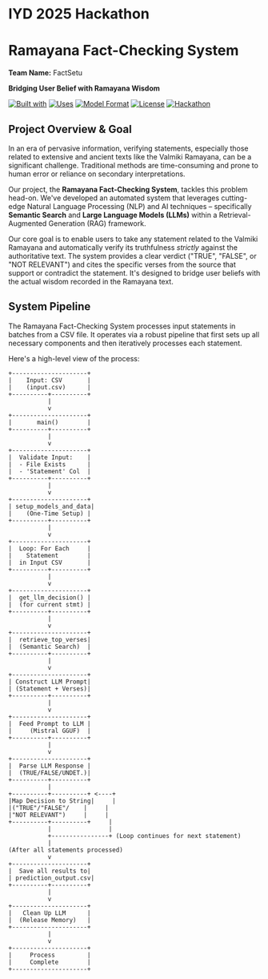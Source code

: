 # IYD 2025 Hackathon
# Ramayana Fact-Checking System
**Team Name:** FactSetu

**Bridging User Belief with Ramayana Wisdom**

[![Built with](https://img.shields.io/badge/Built%20with-Python-blueviolet)](https://www.python.org/)
[![Uses](https://img.shields.io/badge/Uses-SBERT%20%7C%20FAISS%20%7C%20Mistral%20LLM-ff69b4)](https://huggingface.co/sentence-transformers/all-mpnet-base-v2)
[![Model Format](https://img.shields.io/badge/Model%20Format-GGUF-orange)](https://github.com/ggerganov/ggml/blob/master/docs/gguf.md)
[![License](https://img.shields.io/badge/License-MIT-blue.svg)](LICENSE)
[![Hackathon](https://imgshields.io/badge/IYD%202025-Hackathon-brightgreen)](your_hackathon_link_if_any)


## Project Overview & Goal

In an era of pervasive information, verifying statements, especially those related to extensive and ancient texts like the Valmiki Ramayana, can be a significant challenge. Traditional methods are time-consuming and prone to human error or reliance on secondary interpretations.

Our project, the **Ramayana Fact-Checking System**, tackles this problem head-on. We've developed an automated system that leverages cutting-edge Natural Language Processing (NLP) and AI techniques – specifically **Semantic Search** and **Large Language Models (LLMs)** within a Retrieval-Augmented Generation (RAG) framework.

Our core goal is to enable users to take any statement related to the Valmiki Ramayana and automatically verify its truthfulness *strictly* against the authoritative text. The system provides a clear verdict ("TRUE", "FALSE", or "NOT RELEVANT") and cites the specific verses from the source that support or contradict the statement. It's designed to bridge user beliefs with the actual wisdom recorded in the Ramayana text.

## System Pipeline

The Ramayana Fact-Checking System processes input statements in batches from a CSV file. It operates via a robust pipeline that first sets up all necessary components and then iteratively processes each statement.

Here's a high-level view of the process:

```text
+---------------------+
|    Input: CSV       |
|    (input.csv)      |
+----------+----------+
           |
           v
+---------------------+
|       main()        |
+----------+----------+
           |
           v
+---------------------+
|  Validate Input:    |
|  - File Exists      |
|  - 'Statement' Col  |
+----------+----------+
           |
           v
+---------------------+
| setup_models_and_data|
|    (One-Time Setup) |
+----------+----------+
           |
           v
+---------------------+
|  Loop: For Each     |
|    Statement        |
|  in Input CSV       |
+----------+----------+
           |
           v
+---------------------+
|  get_llm_decision() |
|  (for current stmt) |
+----------+----------+
           |
           v
+---------------------+
|  retrieve_top_verses|
|  (Semantic Search)  |
+----------+----------+
           |
           v
+---------------------+
| Construct LLM Prompt|
| (Statement + Verses)|
+----------+----------+
           |
           v
+---------------------+
|  Feed Prompt to LLM |
|     (Mistral GGUF)  |
+----------+----------+
           |
           v
+---------------------+
|  Parse LLM Response |
|  (TRUE/FALSE/UNDET.)|
+----------+----------+
           |
+----------+----------+ <----+
|Map Decision to String|     |
|("TRUE"/"FALSE"/    |     |
|"NOT RELEVANT")     |     |
+----------+----------+     |
           |                |
           +----------------+ (Loop continues for next statement)
           |
(After all statements processed)
           v
+---------------------+
|  Save all results to|
| prediction_output.csv|
+----------+----------+
           |
           v
+---------------------+
|   Clean Up LLM      |
|  (Release Memory)   |
+---------------------+
           |
           v
+---------------------+
|     Process         |
|     Complete        |
+---------------------+
